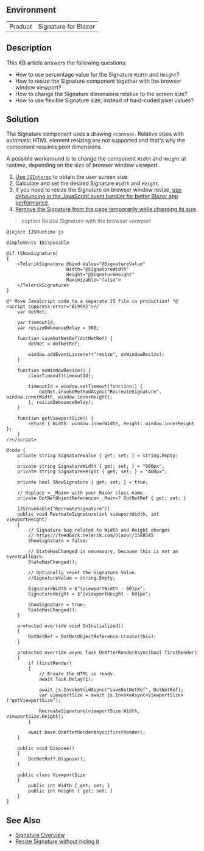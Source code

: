 
## Environment

<table>
<tbody>
<tr>
<td>Product</td>
<td>Signature for Blazor</td>
</tr>
</tbody>
</table>

## Description

This KB article answers the following questions:

* How to use percentage value for the Signature `Width` and `Height`?
* How to resize the Signature component together with the browser window viewport?
* How to change the Signature dimensions relative to the screen size?
* How to use flexible Signature size, instead of hard-coded pixel values?

## Solution

The Signature component uses a drawing `<canvas>`. Relative sizes with automatic HTML element resizing are not supported and that's why the component requires pixel dimensions.

A possible workaround is to change the component `Width` and `Height` at runtime, depending on the size of browser window viewport.

1. [Use `JSInterop`](https://learn.microsoft.com/en-us/aspnet/core/blazor/javascript-interoperability/) to obtain the user screen size.
1. Calculate and set the desired Signature `Width` and `Height`.
1. If you need to resize the Signature on browser window resize, [use debouncing in the JavaScript event handler for better Blazor app performance](https://learn.microsoft.com/en-us/aspnet/core/blazor/performance?view=aspnetcore-8.0#dont-trigger-events-too-rapidly).
1. [Remove the Signature from the page temporarily while changing its size](https://feedback.telerik.com/blazor/1588545).

>caption Resize Signature with the browser viewport

````RAZOR
@inject IJSRuntime js

@implements IDisposable

@if (ShowSignature)
{
    <TelerikSignature @bind-Value="@SignatureValue"
                      Width="@SignatureWidth"
                      Height="@SignatureHeight"
                      Maximizable="false">
    </TelerikSignature>
}

@* Move JavaScript code to a separate JS file in production! *@
<script suppress-error="BL9992">//
    var dotNet;

    var timeoutId;
    var resizeDebounceDelay = 300;

    function saveDotNetRef(dotNetRef) {
        dotNet = dotNetRef;

        window.addEventListener("resize", onWindowResize);
    }

    function onWindowResize() {
        clearTimeout(timeoutId);

        timeoutId = window.setTimeout(function() {
            dotNet.invokeMethodAsync("RecreateSignature", window.innerWidth, window.innerHeight);
        }, resizeDebounceDelay);
    }

    function getViewportSize() {
        return { Width: window.innerWidth, Height: window.innerHeight };
    }
//</script>

@code {
    private string SignatureValue { get; set; } = string.Empty;

    private string SignatureWidth { get; set; } = "600px";
    private string SignatureHeight { get; set; } = "400px";

    private bool ShowSignature { get; set; } = true;

    // Replace <__Main> with your Razor class name.
    private DotNetObjectReference<__Main>? DotNetRef { get; set; }

    [JSInvokable("RecreateSignature")]
    public void RecreateSignature(int viewportWidth, int viewportHeight)
    {
        // Signature bug related to Width and Height changes
        // https://feedback.telerik.com/blazor/1588545
        ShowSignature = false;

        // StateHasChanged is necessary, because this is not an EventCallback.
        StateHasChanged();

        // Optionally reset the Signature Value.
        //SignatureValue = string.Empty;

        SignatureWidth = $"{viewportWidth - 60}px";
        SignatureHeight = $"{viewportHeight - 60}px";

        ShowSignature = true;
        StateHasChanged();
    }

    protected override void OnInitialized()
    {
        DotNetRef = DotNetObjectReference.Create(this);
    }

    protected override async Task OnAfterRenderAsync(bool firstRender)
    {
        if (firstRender)
        {
            // Ensure the HTML is ready.
            await Task.Delay(1);

            await js.InvokeVoidAsync("saveDotNetRef", DotNetRef);
            var viewportSize = await js.InvokeAsync<ViewportSize>("getViewportSize");

            RecreateSignature(viewportSize.Width, viewportSize.Height);
        }

        await base.OnAfterRenderAsync(firstRender);
    }

    public void Dispose()
    {
        DotNetRef?.Dispose();
    }

    public class ViewportSize
    {
        public int Width { get; set; }
        public int Height { get; set; }
    }
}
````

## See Also

* [Signature Overview](slug:signature-overview)
* [Resize Signature without hiding it](https://feedback.telerik.com/blazor/1588545)
